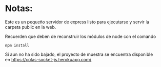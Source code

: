 # Notas:

Este es un pequeño servidor de express listo para ejecutarse y servir la carpeta public en la web.

Recuerden que deben de reconstruir los módulos de node con el comando

```
npm install
```

Si aun no ha sido bajado, el proyecto de muestra se encuentra disponible en https://colas-socket-js.herokuapp.com/